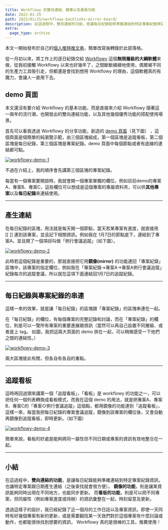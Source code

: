 ```yaml
---
title: Workflowy 的雙向連結、鏡像以及看板功能
date: 2022-01-25
path: 2022/01/25/workflowy-backlinks-mirror-board/
description: 在這過程中，雙向連結的功能，是讓每日紀錄能夠準確連結到特定專案紀錄資訊，也讓特定專案跟日期產生連結（之後查找就會很方便）。 鏡像的功能，則是讓某資訊能夠同時出現在不同地方，也能同步更新。 而看板的功能，則是可以把不同專案，但同屬性（例如專案進度或待辦）的資訊彙整在一起，時刻留意及更新。
extra:
  page_type: archive
---
```


本文一開始發布於自己的[個人推特推文串](https://twitter.com/WuPingJu/status/1482551447359086592)，簡單改寫後轉錄於此部落格。

從一月初以來，將工作上的逐日紀錄交給 [Workflowy](https://workflowy.com) 這個**無限層級的大綱軟體**來做，從我初接觸 Workflowy 以來也好幾年了，之間斷斷續續地使用，偶爾被不同的生產力工具吸引走，但都還是會找到想用 Workflowy 的理由，這個軟體真的有魔力，會讓人一直用下去。

<!-- more -->

## demo 頁面

本文還沒有要介紹 Workflowy 的基本功能，而是直接來介紹 Workflowy 隨著這一兩年的流行潮，也開發出的雙向連結功能，以及其他幾個優秀功能的搭配使用場景。

首先可以看我透過 Workflowy 的分享功能，創造的 [demo 頁面](https://workflowy.com/s/demo/vQWTHz5gMjHqCwUE)（見下圖） ，這個頁面是個簡單的純瀏覽示範，由三個區塊組成，第一個區塊是追蹤看板，第二個區塊是每日紀錄，第三個區塊是專案紀錄。demo 頁面中每個節點或者有底線的連結都可點。

<a href="https://pinchlime-screenshots.s3.ap-northeast-1.amazonaws.com/workflowy-demo-1_V5RjQF.webp" data-fancybox data-caption="workflowy-demo-1">
  <img src="https://pinchlime-screenshots.s3.ap-northeast-1.amazonaws.com/workflowy-demo-1_V5RjQF.webp" loading="lazy" alt="workflowy-demo-1" align="center" />
</a>

不過在介紹上，我的順序會先講第三個區塊的專案紀錄。

每當有一個專案要開啟時，我就會開一個專案單獨的欄位，例如目前demo的專案A、專案B、專案C，這些欄位可以想成是這個專案的專屬資料夾，可以供**其他專案**以及**每日紀錄**來連結使用。

---

## 產生連結

在每日紀錄的區塊，用法就是每天開一個節點，當天若某專案有進度，就直接用 [[ ]] 連到該專案，並且記下相關資訊。例如我在 1月7日的節點底下，連結到了專案A，並且開了一個項目叫做「例行會議追蹤」（如下圖）。

<a href="https://pinchlime-screenshots.s3.ap-northeast-1.amazonaws.com/workflowy-demo-2_7BJYV0.webp" data-fancybox data-caption="workflowy-demo-2">
  <img src="https://pinchlime-screenshots.s3.ap-northeast-1.amazonaws.com/workflowy-demo-2_7BJYV0.webp" loading="lazy" alt="workflowy-demo-2" align="center" />
</a>

此時若這個紀錄是重要的，那就直接把它用**鏡像(mirror)** 的功能連回「專案紀錄」區塊中，該專案的指定欄位，例如我在「專案紀錄->專案A->專案A例行會議追蹤」紀錄每次的追蹤會議，所以就在這項下面連結回1月7日的追蹤紀錄。

---

## 每日紀錄與專案紀錄的串連

這樣一來的效果，就是讓「每日紀錄」的區塊跟「專案紀錄」的區塊串連在一起。

在「每日紀錄」的欄位，有每個專案的完整記錄和討論，而在「專案紀錄」的欄位，則是可以一覽所有專案的重要進展跟資訊（當然可以再自己設置不同層級、或者是上 tag。 如圖，我把這兩大頁面的 demo 排在一起，可以稍微感受一下他們之間的連結性。）

<a href="https://pinchlime-screenshots.s3.ap-northeast-1.amazonaws.com/workflowy-demo-3_ncdggB.webp" data-fancybox data-caption="workflowy-demo-3">
  <img src="https://pinchlime-screenshots.s3.ap-northeast-1.amazonaws.com/workflowy-demo-3_ncdggB.webp" loading="lazy" alt="workflowy-demo-3" align="center" />
</a>

兩大區塊彼此有關，但各自有各自的重點。

---

## 追蹤看板

這時再回過頭來講第一個「追蹤看板」，「看板」是 workflowy 的功能之一，可以把任何一個列表轉換成看板模式，而我在這個 demo 的用法，就是把專案A、專案B、專案C的「專案Ｏ例行會議追蹤」這個點，都用鏡像的功能連到「追蹤看板」，這樣一來，每當我把每日紀錄的專案會議追蹤，鏡像到該專案的欄位後，又會自動再鏡像到追蹤看板，即時更新。（如下圖）

<a href="https://pinchlime-screenshots.s3.ap-northeast-1.amazonaws.com/workflowy-demo-4_fz3Qbc.webp" data-fancybox data-caption="workflowy-demo-4">
  <img src="https://pinchlime-screenshots.s3.ap-northeast-1.amazonaws.com/workflowy-demo-4_fz3Qbc.webp" loading="lazy" alt="workflowy-demo-4" align="center" />
</a>

簡單來說，看板的好處是能夠將同一屬性但不同日期或專案的資訊有效地整合在一起。

---

## 小結

在這過程中，**雙向連結的功能**，是讓每日紀錄能夠準確連結到特定專案紀錄資訊，也讓特定專案跟日期產生連結（之後查找就會很方便）。 **鏡像的功能**，則是讓某資訊能夠同時出現在不同地方，也能同步更新。 而**看板的功能**，則是可以把不同專案，但同屬性（例如專案進度或待辦）的資訊彙整在一起，時刻留意及更新。

透過這樣子的設計，我已經紀錄了近一個月的工作日誌以及專案資訊，即使一天同時有好幾個專案有新的更新，或是需要翻找某一天我們對於這個專案有什麼討論或動作，也都能很快找到想要的資訊， Workflowy 真的是很棒的工具，推薦使用！
